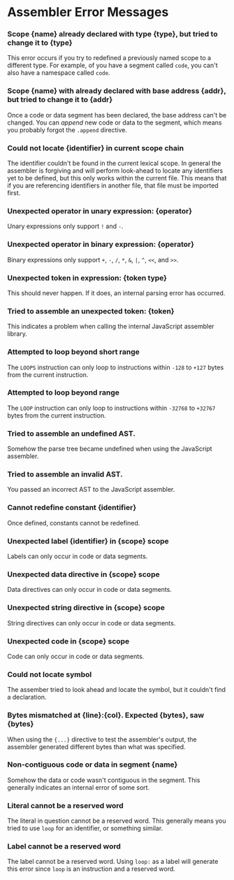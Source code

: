 # Assembler Error Messages

### Scope {name} already declared with type {type}, but tried to change it to {type}

This error occurs if you try to redefined a previously named scope to a different type. For example, of you have a segment called `code`, you can't also have a namespace called `code`.

### Scope {name} with already declared with base address {addr}, but tried to change it to {addr}

Once a code or data segment has been declared, the base address can't be changed. You can _append_ new code or data to the segment, which means you probably forgot the `.append` directive. 

### Could not locate {identifier} in current scope chain

The identifier couldn't be found in the current lexical scope. In general the assembler is forgiving and will perform look-ahead to locate any identifiers yet to be defined, but this only works within the current file. This means that if you are referencing identifiers in another file, that file must be imported first.

### Unexpected operator in unary expression: {operator}

Unary expressions only support `!` and `-`.

### Unexpected operator in binary expression: {operator}

Binary expressions only support `+`, `-`, `/`, `*`, `&`, `|`, `^`, `<<`, and `>>`.

### Unexpected token in expression: {token type}

This should never happen. If it does, an internal parsing error has occurred.

### Tried to assemble an unexpected token: {token}

This indicates a problem when calling the internal JavaScript assembler library.

### Attempted to loop beyond short range

The `LOOPS` instruction can only loop to instructions within `-128` to `+127` bytes from the current instruction.

### Attempted to loop beyond range

The `LOOP` instruction can only loop to instructions within `-32768` to `+32767` bytes from the current instruction.

### Tried to assemble an undefined AST.

Somehow the parse tree became undefined when using the JavaScript assembler.

### Tried to assemble an invalid AST.

You passed an incorrect AST to the JavaScript assembler.

### Cannot redefine constant {identifier}

Once defined, constants cannot be redefined.

### Unexpected label {identifier} in {scope} scope

Labels can only occur in code or data segments.

### Unexpected data directive in {scope} scope

Data directives can only occur in code or data segments.

### Unexpected string directive in {scope} scope

String directives can only occur in code or data segments.

### Unexpected code in {scope} scope

Code can only occur in code or data segments.

### Could not locate symbol

The assember tried to look ahead and locate the symbol, but it couldn't find a declaration.

### Bytes mismatched at {line}:{col}. Expected {bytes}, saw {bytes}

When using the `{...}` directive to test the assembler's output, the assembler generated different bytes than what was specified.

### Non-contiguous code or data in segment {name}

Somehow the data or code wasn't contiguous in the segment. This generally indicates an internal error of some sort.

### Literal cannot be a reserved word

The literal in question cannot be a reserved word. This generally means you tried to use `loop` for an identifier, or something similar.

### Label cannot be a reserved word

The label cannot be a reserved word. Using `loop:` as a label will generate this error since `loop` is an instruction and a reserved word.

